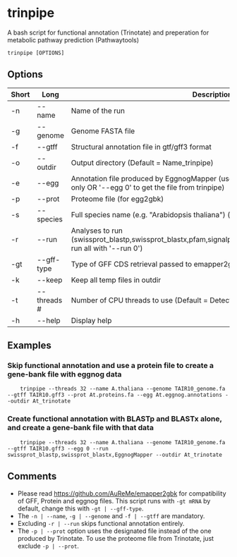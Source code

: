 # trinpipe
A bash script for functional annotation (Trinotate) and preperation for metabolic pathway prediction (Pathwaytools)

```
trinpipe [OPTIONS]
```

## Options
| Short     | Long      | Description     |
| ------------- | ------------- | -------- |
| -n          | --name         | Name of the run  |
| -g         | --genome         | Genome FASTA file  |
| -f          | --gtff         | Structural annotation file in gtf/gff3 format  |
| -o          | --outdir         | Output directory (Default = Name_trinpipe)  |
| -e          | --egg         | Annotation file produced by EggnogMapper (use '--egg path_to_file' for egg2gbk only OR '--egg 0' to get the file from trinpipe)  |
| -p          | --prot         | Proteome file (for egg2gbk)  |
| -s          | --species         | Full species name (e.g. \"Arabidopsis thaliana\") (for egg2gbk)  |
| -r          | --run         | Analyses to run (swissprot_blastp,swissprot_blastx,pfam,signalp6,tmhmmv2,infernal,EggnogMapper; run all with '--run 0')  |
| -gt          | --gff-type         | Type of GFF CDS retrieval passed to emapper2gbk (see README)  |
| -k          | --keep         | Keep all temp files in outdir  |
| -t           | --threads #        | Number of CPU threads to use (Default = Detected processors or 1)  |
| -h           | --help       | Display help  |


## Examples

### Skip functional annotation and use a protein file to create a gene-bank file with eggnog data
```
	trinpipe --threads 32 --name A.thaliana --genome TAIR10_genome.fa --gtff TAIR10.gff3 --prot At.proteins.fa --egg At.eggnog.annotations --outdir At_trinotate
```
### Create functional annotation with BLASTp and BLASTx alone, and create a gene-bank file with that data
```
	trinpipe --threads 32 --name A.thaliana --genome TAIR10_genome.fa --gtff TAIR10.gff3 --egg 0 --run swissprot_blastp,swissprot_blastx,EggnogMapper --outdir At_trinotate
```

## Comments
- Please read https://github.com/AuReMe/emapper2gbk for compatibility of GFF, Protein and eggnog files. This script runs with `-gt mRNA` by default, change this with `-gt | --gff-type`.
- The `-n | --name`, `-g | --genome` and `-f | --gtff` are mandatory.
- Excluding `-r | --run` skips functional annotation entirely.
- The `-p | --prot` option uses the designated file instead of the one produced by Trinotate. To use the proteome file from Trinotate, just exclude `-p | --prot`.
